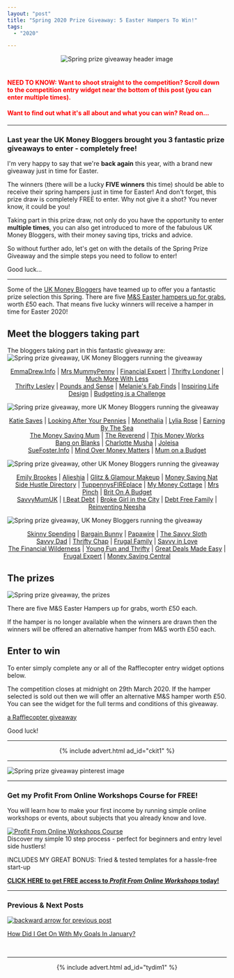 ```yaml
---
layout: "post"
title: "Spring 2020 Prize Giveaway: 5 Easter Hampers To Win!"
tags:
  - "2020"

---
```


<center>
    <img src='/i/2020/springgiveaway/spring-prize-giveaway-header.jpg' alt='Spring prize giveaway header image'>
</center>
<br>

<h4><span style="color:red">NEED TO KNOW: Want to shoot straight to the competition? Scroll down to the competition entry widget near the bottom of this post (you can enter multiple times).</span></h4>
<h4><span style="color:red">Want to find out what it's all about and what you can win? Read on...</span></h4>

***

### Last year the UK Money Bloggers brought you 3 fantastic prize giveaways to enter - completely free! 

I'm very happy to say that we're <b>back again</b> this year, with a brand new giveaway just in time for Easter.

The winners (there will be a lucky <b>FIVE winners</b> this time) should be able to receive their spring hampers just in time for Easter! And don't forget, this prize draw is completely FREE to enter. Why not give it a shot? You never know, it could be you!

Taking part in this prize draw, not only do you have the opportunity to enter <b>multiple times</b>, you can also get introduced to more of the fabulous UK Money Bloggers, with their money saving tips, tricks and advice.

So without further ado, let's get on with the details of the Spring Prize Giveaway and the simple steps you need to follow to enter!

Good luck...

***

Some of the <a href="https://ukmoneybloggers.com/" target="_blank" rel="noopener noreferrer">UK Money Bloggers</a> have teamed up to offer you a fantastic prize selection this Spring. There are five <a href="https://www.marksandspencer.com/easter-family-hamper/p/p60078268" target="_blank" rel="noopener noreferrer">M&amp;S Easter hampers up for grabs</a>, worth £50 each. That means five lucky winners will receive a hamper in time for Easter 2020!

<h2>Meet the bloggers taking part</h2>
The bloggers taking part in this fantastic giveaway are:

<img style="margin: 0 auto;" src="/i/2020/springgiveaway/spring-giveaway-1.jpg" alt="Spring prize giveaway, UK Money Bloggers running the giveaway">

<span style="display: block; text-align: center;"><a href="http://www.emmadrew.info" target="_blank" rel="noopener noreferrer">EmmaDrew.Info</a> |&nbsp;<a href="http://www.mrsmummypenny.co.uk" target="_blank" rel="noopener noreferrer">Mrs MummyPenny</a> | <a href="https://www.financial-expert.co.uk/" target="_blank" rel="noopener noreferrer">Financial Expert</a> | <a href="https://thriftylondoner.com/" target="_blank" rel="noopener noreferrer">Thrifty Londoner</a> | <a href="https://www.muchmorewithless.co.uk" target="_blank" rel="noopener noreferrer">Much More With Less</a><br /><a href="https://www.thriftylesley.com" target="_blank" rel="noopener noreferrer">Thrifty Lesley</a> | <a href="https://www.poundsandsense.com" target="_blank" rel="noopener noreferrer">Pounds and Sense</a> | <a href="https://melaniesfabfinds.co.uk/" target="_blank" rel="noopener noreferrer">Melanie's Fab Finds</a> | <a href="https://inspiringlifedesign.com/" target="_blank" rel="noopener noreferrer">Inspiring Life Design</a> | <a href="https://budgetingisachallenge.com/" target="_blank" rel="noopener noreferrer">Budgeting is a Challenge</a></span>

<img style="margin: 0 auto;" src="/i/2020/springgiveaway/spring-giveaway-2.jpg" alt="Spring prize giveaway, more UK Money Bloggers running the giveaway">

<span style="display: block; text-align: center;"><a href="https://www.katiesaves.com/" target="_blank" rel="noopener noreferrer">Katie Saves</a> | <a href="https://lookingafteryourpennies.com/" target="_blank" rel="noopener noreferrer">Looking After Your Pennies</a> | <a href="https://monethalia.com/" target="_blank" rel="noopener noreferrer">Monethalia</a> | <a href="https://www.lyliarose.com/" target="_blank" rel="noopener noreferrer">Lylia Rose</a> | <a href="http://earningbythesea.co.uk" target="_blank" rel="noopener noreferrer">Earning By The Sea</a><br /><a href="http://www.Themoneysavingmum.com" target="_blank" rel="noopener noreferrer">The Money Saving Mum</a> | <a href="https://thereverend.co.uk" target="_blank" rel="noopener noreferrer">The Reverend</a> | <a href="https://www.thismoneyworks.com" target="_blank" rel="noopener noreferrer">This Money Works</a><br /><a href="https://www.bangonblanks.co.uk/" target="_blank" rel="noopener noreferrer">Bang on Blanks</a> | <a href="http://www.charlottemusha.co.uk" target="_blank" rel="noopener noreferrer">Charlotte Musha</a> | <a href="https://joleisa.com" target="_blank" rel="noopener noreferrer">Joleisa</a><br /><a href="https://suefoster.info" target="_blank" rel="noopener noreferrer">SueFoster.Info</a> | <a href="http://www.mindovermoneymatters.co.uk" target="_blank" rel="noopener noreferrer">Mind Over Money Matters</a> | <a href="https://mumonabudget.co.uk/" target="_blank" rel="noopener noreferrer">Mum on a Budget</a></span>

<img style="margin: 0 auto;" src="/i/2020/springgiveaway/spring-giveaway-3.jpg" alt="Spring prize giveaway, other UK Money Bloggers running the giveaway">

<span style="display: block; text-align: center;"><a href="http://www.emilybrookes.com/" target="_blank" rel="noopener noreferrer">Emily Brookes</a> | <a href="https://www.alieshia.com/" target="_blank" rel="noopener noreferrer">Alieshia</a> | <a href="https://www.glitzandglamourmakeup.co.uk/" target="_blank" rel="noopener noreferrer">Glitz &amp; Glamour Makeup</a> | <a href="http://www.moneysavingnat.com" target="_blank" rel="noopener noreferrer">Money Saving Nat</a><br /><a href="https://www.sidehustledirectory.co.uk" target="_blank" rel="noopener noreferrer">Side Hustle Directory</a> | <a href="https://tuppennysfireplace.com/" target="_blank" rel="noopener noreferrer">TuppennysFIREplace</a> | <a href="https://mymoneycottage.com" target="_blank" rel="noopener noreferrer">My Money Cottage</a> | <a href="https://mrspinch.com" target="_blank" rel="noopener noreferrer">Mrs Pinch</a> | <a href="https://britonabudget.co.uk/" target="_blank" rel="noopener noreferrer">Brit On A Budget</a><br /><a href="http://savvymumuk.co.uk/" target="_blank" rel="noopener noreferrer">SavvyMumUK</a> | <a href="https://ibeatdebt.com/" target="_blank" rel="noopener noreferrer">I Beat Debt</a> | <a href="https://brokegirlinthecity.com/" target="_blank" rel="noopener noreferrer">Broke Girl in the City</a> | <a href="https://debtfreefamily.co.uk/" target="_blank" rel="noopener noreferrer">Debt Free Family</a> | <a href="https://www.reinventingneesha.co.uk/" target="_blank" rel="noopener noreferrer">Reinventing Neesha</a></span>

<img style="margin: 0 auto;" src="/i/2020/springgiveaway/spring-giveaway-4.jpg" alt="Spring prize giveaway, UK Money Bloggers running the giveaway">

<span style="display: block; text-align: center;"><a href="https://www.skinnyspending.co.uk" target="_blank" rel="noopener noreferrer">Skinny Spending</a> | <a href="https://bargainbunny.co.uk/" target="_blank" rel="noopener noreferrer">Bargain Bunny</a> | <a href="https://papawire.com/" target="_blank" rel="noopener noreferrer">Papawire</a> | <a href="https://thesavvysloth.com" target="_blank" rel="noopener noreferrer">The Savvy Sloth</a><br /><a href="https://www.savvydad.co.uk" target="_blank" rel="noopener noreferrer">Savvy Dad</a> | <a href="https://thriftychap.com/" target="_blank" rel="noopener noreferrer">Thrifty Chap</a> | <a href="https://www.frugalfamily.co.uk" target="_blank" rel="noopener noreferrer">Frugal Family</a> | <a href="http://www.savvyinlove.com" target="_blank" rel="noopener noreferrer">Savvy in Love</a><br /><a href="http://Www.thefinancialwilderness.com" target="_blank" rel="noopener noreferrer">The Financial Wilderness</a> | <a href="https://youngfunandthrifty.com/" target="_blank" rel="noopener noreferrer">Young Fun and Thrifty</a> | <a href="http://www.greatdealsmadeeasy.com" target="_blank" rel="noopener noreferrer">Great Deals Made Easy</a> | <a href="http://www.frugalexpert.com" target="_blank" rel="noopener noreferrer">Frugal Expert</a> | <a href="https://moneysavingcentral.co.uk" target="_blank" rel="noopener noreferrer">Money Saving Central</a></span>


<h2>The prizes</h2>
<img style="margin: 0 auto;" src="/i/2020/springgiveaway/spring-giveaway-prizes.jpg" alt="Spring prize giveaway, the prizes">

There are five M&amp;S Easter Hampers&nbsp;up for grabs, worth £50 each.&nbsp;

If the hamper is no longer available when the winners are drawn then the winners will be offered an alternative hamper from M&amp;S worth £50 each.&nbsp;
<h2>Enter to win</h2>
To enter simply complete any or all of the Rafflecopter entry widget options below.&nbsp;

The competition closes at midnight on 29th March 2020. If the hamper selected is sold out then we will offer an alternative M&amp;S hamper worth £50. You can see the widget for the full terms and conditions of this giveaway.

<a id="rcwidget_pre0bc3z" class="rcptr" href="http://www.rafflecopter.com/rafl/display/a0f8d9c6117/" rel="nofollow" data-raflid="a0f8d9c6117" data-theme="classic" data-template="">a Rafflecopter giveaway</a>
<script src="https://widget-prime.rafflecopter.com/launch.js"></script>

Good luck!

***

<!-- START ADVERTISER: Convertkit -->
<center>
{% include advert.html ad_id="ckit1" %}
</center>
<!-- END ADVERTISER: Convertkit -->

***

![Spring prize giveaway pinterest image](/i/2020/springgiveaway/spring-giveaway-pin.png)

***

<!-- Email list CTA -->
### Get my Profit From Online Workshops Course for FREE!
You will learn how to make your first income by running simple online workshops or events, about subjects that you already know and love.

<a href="/signup/signup_page.html" target="_blank" rel="noopener"><img src='/i/products/courses/profit_from_workshops_400x275.png' alt='Profit From Online Workshops Course' /></a>
<br>
Discover my simple 10 step process - perfect for beginners and entry level side hustlers!

INCLUDES MY GREAT BONUS: Tried & tested templates for a hassle-free start-up

[**CLICK HERE to get FREE access to *Profit From Online Workshops* today!**](/signup/signup_page)

***

### Previous & Next Posts

<a href="/posts/how-did-i-get-on-with-my-january-goals.html" style="float: left"><img src='/i/backward.png' alt='backward arrow for previous post' /></a> &nbsp;
<!-- <a href="/posts/how-did-i-get-on-with-my-2019-goals.html" style="float: right"><img src='/i/forward.png' alt='forward arrow for next post' /></a> -->
[How Did I Get On With My Goals In January?](/posts/how-did-i-get-on-with-my-january-goals.html)<br>
<!-- &nbsp;&nbsp;My next post reviews [how I got on with my 2019 goals](/posts/how-did-i-get-on-with-my-2019-goals.html). -->
<br>

***

<!-- START ADVERTISER: Turn Your Dreams Into Money -->
<center>
{% include advert.html ad_id="tydim1" %}
</center>
<!-- END ADVERTISER: TYDIM -->
